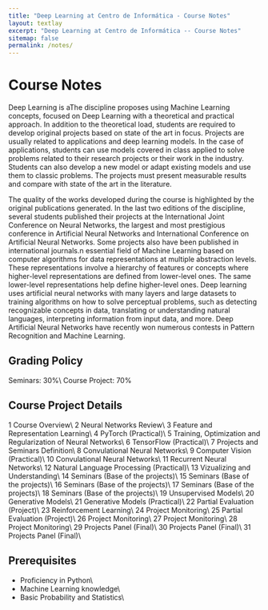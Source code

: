 ```yaml
---
title: "Deep Learning at Centro de Informática - Course Notes"
layout: textlay
excerpt: "Deep Learning at Centro de Informática -- Course Notes"
sitemap: false
permalink: /notes/
---
```


# Course Notes

Deep Learning is aThe discipline proposes using Machine Learning concepts, focused on Deep Learning with a theoretical and practical approach. In addition to the theoretical load, students are required to develop original projects based on state of the art in focus. Projects are usually related to applications and deep learning models. In the case of applications, students can use models covered in class applied to solve problems related to their research projects or their work in the industry. Students can also develop a new model or adapt existing models and use them to classic problems. The projects must present measurable results and compare with state of the art in the literature.

The quality of the works developed during the course is highlighted by the original publications generated. In the last two editions of the discipline, several students published their projects at the International Joint Conference on Neural Networks, the largest and most prestigious conference in  ​​Artificial Neural Networks and International Conference on Artificial Neural Networks.  Some projects also have been published in international journals.n essential field of Machine Learning based on computer algorithms for data representations at multiple abstraction levels. These representations involve a hierarchy of features or concepts where higher-level representations are defined from lower-level ones. The same lower-level representations help define higher-level ones. Deep learning uses artificial neural networks with many layers and large datasets to training algorithms on how to solve perceptual problems, such as detecting recognizable concepts in data, translating or understanding natural languages, interpreting information from input data, and more. Deep Artificial Neural Networks have recently won numerous contests in Pattern Recognition and Machine Learning.

## Grading Policy
Seminars: 30%\\
Course Project: 70%

## Course Project Details
1	Course Overview\\
2	Neural Networks Review\\
3	Feature and Representation Learning\\
4	PyTorch (Practical)\\
5	Training, Optimization and Regularization of Neural Networks\\
6	TensorFlow (Practical)\\
7	Projects and Seminars Definition\\
8	Convulational Neural Networks\\
9	Computer Vision (Practical)\\
10	Convulational Neural Networks\\
11	Recurrent Neural Networks\\
12	Natural Language Processing (Practical)\\
13	Vizualizing and Understanding\\
14	Seminars (Base of the projects)\\
15	Seminars (Base of the projects)\\
16	Seminars (Base of the projects)\\
17	Seminars (Base of the projects)\\
18	Seminars (Base of the projects)\\
19	Unsupervised Models\\
20	Generative Models\\
21	Generative Models (Practical)\\
22	Partial Evaluation (Project)\\
23	Reinforcement Learning\\
24	Project Monitoring\\
25	Partial Evaluation (Project)\\
26	Project Monitoring\\
27	Project Monitoring\\
28	Project Monitoring\\
29	Projects Panel (Final)\\
30	Projects Panel (Final)\\
31	Projects Panel (Final)\\

## Prerequisites
* Proficiency in Python\\
* Machine Learning knowledge\\
* Basic Probability and Statistics\\
